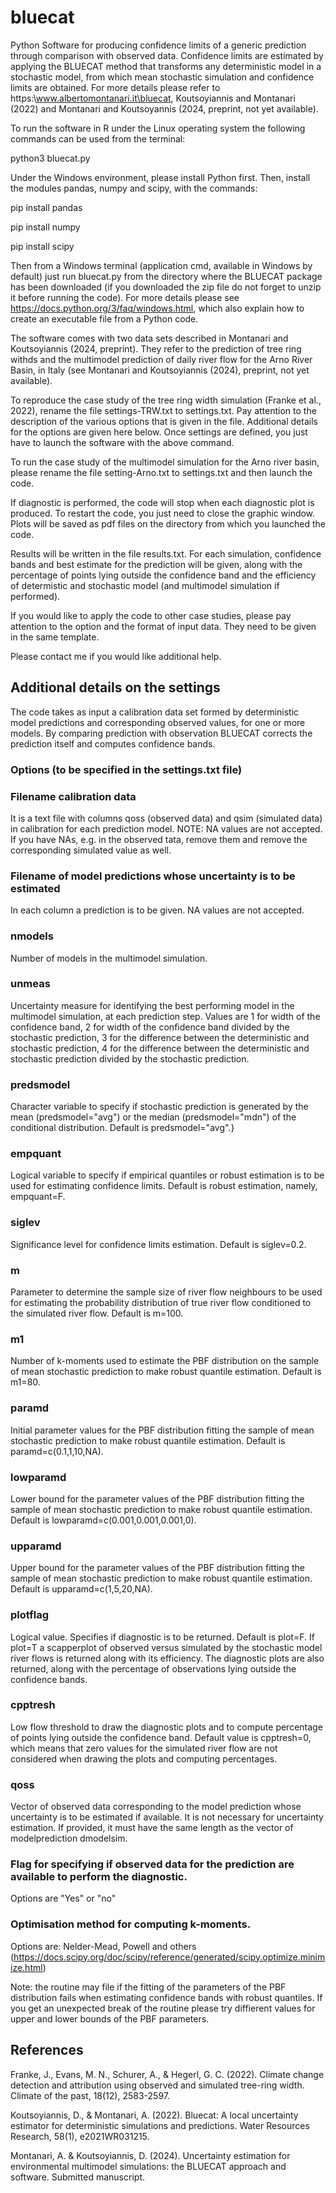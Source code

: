 # bluecat
Python Software for producing confidence limits of a generic prediction through comparison with observed data. Confidence limits are estimated by applying the BLUECAT method that transforms any deterministic model in a stochastic model, from which mean stochastic simulation and confidence limits are obtained.
For more details please refer to https:\\www.albertomontanari.it\bluecat, Koutsoyiannis and Montanari (2022) and Montanari and Koutsoyannis (2024, preprint, not yet available).

To run the software in R under the Linux operating system the following commands can be used from the terminal:

python3 bluecat.py

Under the Windows environment, please install Python first. Then, install the modules pandas, numpy and scipy, with the commands:

pip install pandas

pip install numpy

pip install scipy

Then from a Windows terminal (application cmd, available in Windows by default) just run bluecat.py from the directory where the BLUECAT package has been downloaded (if you downloaded the zip file do not forget to unzip it before running the code). For more details please see https://docs.python.org/3/faq/windows.html, which also explain how to create an executable file from a Python code.

The software comes with two data sets described in Montanari and Koutsoyiannis (2024, preprint). They refer to the prediction of tree ring withds and the multimodel prediction of daily river flow for the Arno River Basin, in Italy (see Montanari and Koutsoyiannis (2024), preprint, not yet available).

To reproduce the case study of the tree ring width simulation (Franke et al., 2022), rename the file settings-TRW.txt to settings.txt. Pay attention to the description of the various options that is given in the file. Additional details for the options are given here below. Once settings are defined, you just have to launch the software with the above command.

To run the case study of the multimodel simulation for the Arno river basin, please rename the file setting-Arno.txt to settings.txt and then launch the code.

If diagnostic is performed, the code will stop when each diagnostic plot is produced. To restart the code, you just need to close the graphic window. Plots will be saved as pdf files on the directory from which you launched the code.

Results will be written in the file results.txt. For each simulation, confidence bands and best estimate for the prediction will be given, along with the percentage of points lying outside the confidence band and the efficiency of determistic and stochastic model (and multimodel simulation if performed).

If you would like to apply the code to other case studies, please pay attention to the option and the format of input data. They need to be given in the same template.

Please contact me if you would like additional help.

## Additional details on the settings

The code takes as input a calibration data set formed by deterministic model predictions and corresponding observed values, for one or more models. By comparing prediction with observation BLUECAT corrects the prediction itself and computes confidence bands.

### Options (to be specified in the settings.txt file)

### Filename calibration data
It is a text file with columns qoss (observed data) and qsim (simulated data) in calibration for each prediction model. NOTE: NA values are not accepted. If you have NAs, e.g. in the observed tata, remove them and remove the corresponding simulated value as well.

### Filename of model predictions whose uncertainty is to be estimated
In each column a prediction is to be given. NA values are not accepted.

### nmodels
Number of models in the multimodel simulation.

### unmeas
Uncertainty measure for identifying the best performing model in the multimodel simulation, at each prediction step. Values are 1 for width of the confidence band, 2 for width of the confidence band divided by the stochastic prediction, 3 for the difference between the deterministic and stochastic prediction, 4 for the difference between the deterministic and stochastic prediction divided by the stochastic prediction.

### predsmodel
Character variable to specify if stochastic prediction is generated by the mean (predsmodel="avg") or the median (predsmodel="mdn") of the conditional distribution. Default is predsmodel="avg".}

### empquant
Logical variable to specify if empirical quantiles or robust estimation is to be used for estimating confidence limits. Default is robust estimation, namely, empquant=F.

### siglev
Significance level for confidence limits estimation. Default is siglev=0.2.

### m
Parameter to determine the sample size of river flow neighbours to be used for estimating the probability distribution of true river flow conditioned to the simulated river flow. Default is m=100.

### m1
Number of k-moments used to estimate the PBF distribution on the sample of mean stochastic prediction to make robust quantile estimation. Default is m1=80.

### paramd
Initial parameter values for the PBF distribution fitting the sample of mean stochastic prediction to make robust quantile estimation. Default is paramd=c(0.1,1,10,NA).

### lowparamd
Lower bound for the parameter values of the PBF distribution fitting the sample of mean stochastic prediction to make robust quantile estimation. Default is lowparamd=c(0.001,0.001,0.001,0).

### upparamd
Upper bound for the parameter values of the PBF distribution fitting the sample of mean stochastic prediction to make robust quantile estimation. Default is upparamd=c(1,5,20,NA).

### plotflag

Logical value. Specifies if diagnostic is to be returned. Default is plot=F. If plot=T a scapperplot of observed versus simulated by the stochastic model river flows is returned along with its efficiency. The diagnostic plots are also returned, along with the percentage of observations lying outside the confidence bands.

### cpptresh
Low flow threshold to draw the diagnostic plots and to compute percentage of points lying outside the confidence band. Default value is cpptresh=0, which means that zero values for the simulated river flow are not considered when drawing the plots and computing percentages.

### qoss
Vector of observed data corresponding to the model prediction whose uncertainty is to be estimated if available. It is not necessary for uncertainty estimation. If provided, it must have the same length as the vector of modelprediction dmodelsim.

### Flag for specifying if observed data for the prediction are available to perform the diagnostic.
Options are "Yes" or "no"

### Optimisation method for computing k-moments.
Options are: Nelder-Mead, Powell and others (https://docs.scipy.org/doc/scipy/reference/generated/scipy.optimize.minimize.html)

Note: the routine may file if the fitting of the parameters of the PBF distribution fails when estimating confidence bands with robust quantiles. If you get an unexpected break of the routine please try diffierent values for upper and lower bounds of the PBF parameters.

## References

Franke, J., Evans, M. N., Schurer, A., & Hegerl, G. C. (2022). Climate change detection and attribution using observed and simulated tree-ring width. Climate of the past, 18(12), 2583-2597.

Koutsoyiannis, D., & Montanari, A. (2022). Bluecat: A local uncertainty estimator for deterministic simulations and predictions. Water Resources Research, 58(1), e2021WR031215.

Montanari, A. & Koutsoyiannis, D. (2024). Uncertainty estimation for environmental multimodel simulations: the BLUECAT approach and software. Submitted manuscript.
